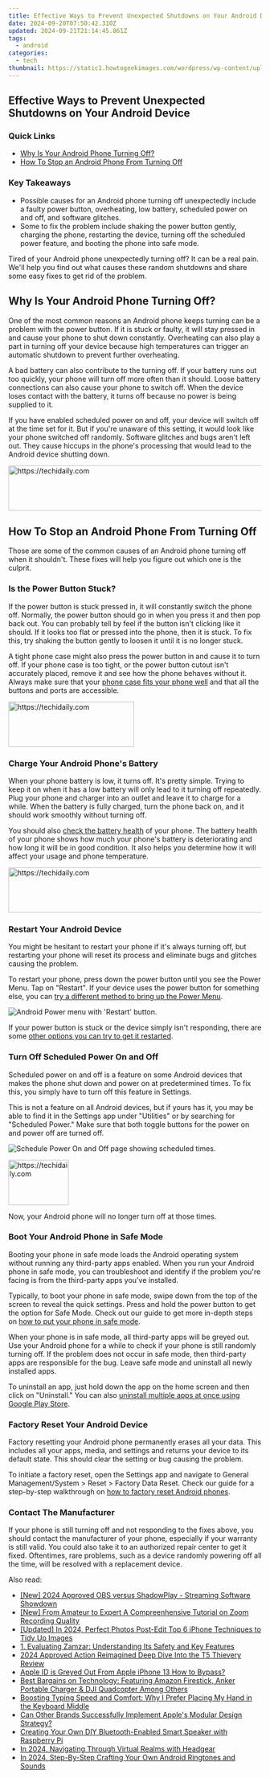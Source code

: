 ```yaml
---
title: Effective Ways to Prevent Unexpected Shutdowns on Your Android Device
date: 2024-09-20T07:50:42.310Z
updated: 2024-09-21T21:14:45.861Z
tags:
  - android
categories:
  - tech
thumbnail: https://static1.howtogeekimages.com/wordpress/wp-content/uploads/2015/05/Android-phone-off.png
---
```


## Effective Ways to Prevent Unexpected Shutdowns on Your Android Device

### Quick Links

* [Why Is Your Android Phone Turning Off?](https://fake-location.techidaily.com/complete-tutorial-to-use-vpna-to-fake-gps-location-on-vivo-y78plus-t1-edition-drfone-by-drfone-virtual-android/)
* [How To Stop an Android Phone From Turning Off](https://extra-guidance.techidaily.com/new-navigating-17-essential-steps-for-capturing-live-online-streams/)

### Key Takeaways

* Possible causes for an Android phone turning off unexpectedly include a faulty power button, overheating, low battery, scheduled power on and off, and software glitches.
* Some to fix the problem include shaking the power button gently, charging the phone, restarting the device, turning off the scheduled power feature, and booting the phone into safe mode.

 Tired of your Android phone unexpectedly turning off? It can be a real pain. We'll help you find out what causes these random shutdowns and share some easy fixes to get rid of the problem.

##  Why Is Your Android Phone Turning Off?

 One of the most common reasons an Android phone keeps turning can be a problem with the power button. If it is stuck or faulty, it will stay pressed in and cause your phone to shut down constantly. Overheating can also play a part in turning off your device because high temperatures can trigger an automatic shutdown to prevent further overheating.

 A bad battery can also contribute to the turning off. If your battery runs out too quickly, your phone will turn off more often than it should. Loose battery connections can also cause your phone to switch off. When the device loses contact with the battery, it turns off because no power is being supplied to it.

 If you have enabled scheduled power on and off, your device will switch off at the time set for it. But if you're unaware of this setting, it would look like your phone switched off randomly. Software glitches and bugs aren't left out. They cause hiccups in the phone's processing that would lead to the Android device shutting down.

<!-- affiliate ads begin -->
<a href="https://appsumo.8odi.net/c/5597632/2094476/7443" target="_top" id="2094476">
  <img src="//a.impactradius-go.com/display-ad/7443-2094476" border="0" alt="https://techidaily.com" width="728" height="90"/>
</a>
<img height="0" width="0" src="https://appsumo.8odi.net/i/5597632/2094476/7443" style="position:absolute;visibility:hidden;" border="0" />
<!-- affiliate ads end -->

##  How To Stop an Android Phone From Turning Off

 Those are some of the common causes of an Android phone turning off when it shouldn't. These fixes will help you figure out which one is the culprit.

###  Is the Power Button Stuck?

 If the power button is stuck pressed in, it will constantly switch the phone off. Normally, the power button should go in when you press it and then pop back out. You can probably tell by feel if the button isn't clicking like it should. If it looks too flat or pressed into the phone, then it is stuck. To fix this, try shaking the button gently to loosen it until it is no longer stuck.

 A tight phone case might also press the power button in and cause it to turn off. If your phone case is too tight, or the power button cutout isn't accurately placed, remove it and see how the phone behaves without it. Always make sure that your [phone case fits your phone well](https://buynow-reviews.techidaily.com/investing-in-pets-opt-for-smart-affordable-tech-today/) and that all the buttons and ports are accessible.

<!-- affiliate ads begin -->
<a href="https://bluettius.sjv.io/c/5597632/2139116/17108" target="_top" id="2139116">
  <img src="//a.impactradius-go.com/display-ad/17108-2139116" border="0" alt="https://techidaily.com" width="250" height="90"/>
</a>
<img height="0" width="0" src="https://bluettius.sjv.io/i/5597632/2139116/17108" style="position:absolute;visibility:hidden;" border="0" />
<!-- affiliate ads end -->

###  Charge Your Android Phone's Battery

 When your phone battery is low, it turns off. It's pretty simple. Trying to keep it on when it has a low battery will only lead to it turning off repeatedly. Plug your phone and charger into an outlet and leave it to charge for a while. When the battery is fully charged, turn the phone back on, and it should work smoothly without turning off.

 You should also [check the battery health](https://hardware-updates.techidaily.com/installing-intels-management-engine-drivers-on-windows-11817-complete-tutorial/) of your phone. The battery health of your phone shows how much your phone's battery is deteriorating and how long it will be in good condition. It also helps you determine how it will affect your usage and phone temperature.

<!-- affiliate ads begin -->
<a href="https://arkmc.pxf.io/c/5597632/352555/5172" target="_top" id="352555">
  <img src="//a.impactradius-go.com/display-ad/5172-352555" border="0" alt="https://techidaily.com" width="720" height="90"/>
</a>
<img height="0" width="0" src="https://arkmc.pxf.io/i/5597632/352555/5172" style="position:absolute;visibility:hidden;" border="0" />
<!-- affiliate ads end -->

###  Restart Your Android Device

 You might be hesitant to restart your phone if it's always turning off, but restarting your phone will reset its process and eliminate bugs and glitches causing the problem.

 To restart your phone, press down the power button until you see the Power Menu. Tap on "Restart". If your device uses the power button for something else, you can [try a different method to bring up the Power Menu](https://video-screen-grab.techidaily.com/updated-zoom-mastery-maximizing-your-podcast-recording-quality-for-2024/).

![Android Power menu with 'Restart' button.](https://static1.howtogeekimages.com/wordpress/wp-content/uploads/2023/09/screenshot_20230920_164723_nova-launcher.jpg) 

 If your power button is stuck or the device simply isn't responding, there are some [other options you can try to get it restarted](https://some-approaches.techidaily.com/abbyy-welcomes-adrian-jones-as-new-cro-strategic-leader-in-driving-company-growth/).

###  Turn Off Scheduled Power On and Off

 Scheduled power on and off is a feature on some Android devices that makes the phone shut down and power on at predetermined times. To fix this, you simply have to turn off this feature in Settings.

 This is not a feature on all Android devices, but if yours has it, you may be able to find it in the Settings app under "Utilities" or by searching for "Scheduled Power." Make sure that both toggle buttons for the power on and power off are turned off.

![Schedule Power On and Off page showing scheduled times.](https://static1.howtogeekimages.com/wordpress/wp-content/uploads/2023/11/scheduled-power-on-and-off-android-schedule.png) 

<!-- affiliate ads begin -->
<a href="https://25home.pxf.io/c/5597632/2148635/16836" target="_top" id="2148635">
  <img src="//a.impactradius-go.com/display-ad/16836-2148635" border="0" alt="https://techidaily.com" width="120" height="90"/>
</a>
<img height="0" width="0" src="https://25home.pxf.io/i/5597632/2148635/16836" style="position:absolute;visibility:hidden;" border="0" />
<!-- affiliate ads end -->

 Now, your Android phone will no longer turn off at those times.

###  Boot Your Android Phone in Safe Mode

 Booting your phone in safe mode loads the Android operating system without running any third-party apps enabled. When you run your Android phone in safe mode, you can troubleshoot and identify if the problem you're facing is from the third-party apps you've installed.

 Typically, to boot your phone in safe mode, swipe down from the top of the screen to reveal the quick settings. Press and hold the power button to get the option for Safe Mode. Check out our guide to get more in-depth steps on [how to put your phone in safe mode](https://snapchat-videos.techidaily.com/new-in-2024-crafting-visual-magic-the-essentials-of-snapchat-photo-editing/).

 When your phone is in safe mode, all third-party apps will be greyed out. Use your Android phone for a while to check if your phone is still randomly turning off. If the problem does not occur in safe mode, then third-party apps are responsible for the bug. Leave safe mode and uninstall all newly installed apps.

 To uninstall an app, just hold down the app on the home screen and then click on "Uninstall." You can also [uninstall multiple apps at once using Google Play Store](https://extra-skills.techidaily.com/updated-simplest-way-win-clownfish-vocal-alteration-tool/).

###  Factory Reset Your Android Device

 Factory resetting your Android phone permanently erases all your data. This includes all your apps, media, and settings and returns your device to its default state. This should clear the setting or bug causing the problem.

 To initiate a factory reset, open the Settings app and navigate to General Management/System > Reset > Factory Data Reset. Check our guide for a step-by-step walkthrough on [how to factory reset Android phones](https://apple-account.techidaily.com/in-2024-how-to-get-the-apple-id-verification-code-from-apple-iphone-14-in-the-best-ways-by-drfone-ios/).

###  Contact The Manufacturer

 If your phone is still turning off and not responding to the fixes above, you should contact the manufacturer of your phone, especially if your warranty is still valid. You could also take it to an authorized repair center to get it fixed. Oftentimes, rare problems, such as a device randomly powering off all the time, will be resolved with a replacement device.

<ins class="adsbygoogle"
     style="display:block"
     data-ad-format="autorelaxed"
     data-ad-client="ca-pub-7571918770474297"
     data-ad-slot="1223367746"></ins>

<ins class="adsbygoogle"
     style="display:block"
     data-ad-client="ca-pub-7571918770474297"
     data-ad-slot="8358498916"
     data-ad-format="auto"
     data-full-width-responsive="true"></ins>

<span class="atpl-alsoreadstyle">Also read:</span>
<div><ul>
<li><a href="https://visual-screen-recording.techidaily.com/new-2024-approved-obs-versus-shadowplay-streaming-software-showdown/"><u>[New] 2024 Approved OBS versus ShadowPlay - Streaming Software Showdown</u></a></li>
<li><a href="https://video-capture.techidaily.com/new-from-amateur-to-expert-a-compreenhensive-tutorial-on-zoom-recording-quality/"><u>[New] From Amateur to Expert A Compreenhensive Tutorial on Zoom Recording Quality</u></a></li>
<li><a href="https://fox-glue.techidaily.com/updated-in-2024-perfect-photos-post-edit-top-6-iphone-techniques-to-tidy-up-images/"><u>[Updated] In 2024, Perfect Photos Post-Edit Top 6 iPhone Techniques to Tidy Up Images</u></a></li>
<li><a href="https://win-dash.techidaily.com/1-evaluating-zamzar-understanding-its-safety-and-key-features/"><u>1. Evaluating Zamzar: Understanding Its Safety and Key Features</u></a></li>
<li><a href="https://article-helps.techidaily.com/2024-approved-action-reimagined-deep-dive-into-the-t5-thievery-review/"><u>2024 Approved Action Reimagined Deep Dive Into the T5 Thievery Review</u></a></li>
<li><a href="https://apple-account.techidaily.com/apple-id-is-greyed-out-from-apple-iphone-13-how-to-bypass-by-drfone-ios/"><u>Apple ID is Greyed Out From Apple iPhone 13 How to Bypass?</u></a></li>
<li><a href="https://hardware-reviews.techidaily.com/best-bargains-on-technology-featuring-amazon-firestick-anker-portable-charger-and-dji-quadcopter-among-others/"><u>Best Bargains on Technology: Featuring Amazon Firestick, Anker Portable Charger & DJI Quadcopter Among Others</u></a></li>
<li><a href="https://hardware-reviews.techidaily.com/boosting-typing-speed-and-comfort-why-i-prefer-placing-my-hand-in-the-keyboard-middle/"><u>Boosting Typing Speed and Comfort: Why I Prefer Placing My Hand in the Keyboard Middle</u></a></li>
<li><a href="https://hardware-reviews.techidaily.com/can-other-brands-successfully-implement-apples-modular-design-strategy/"><u>Can Other Brands Successfully Implement Apple's Modular Design Strategy?</u></a></li>
<li><a href="https://hardware-reviews.techidaily.com/creating-your-own-diy-bluetooth-enabled-smart-speaker-with-raspberry-pi/"><u>Creating Your Own DIY Bluetooth-Enabled Smart Speaker with Raspberry Pi</u></a></li>
<li><a href="https://extra-approaches.techidaily.com/in-2024-navigating-through-virtual-realms-with-headgear/"><u>In 2024, Navigating Through Virtual Realms with Headgear</u></a></li>
<li><a href="https://extra-support.techidaily.com/in-2024-step-by-step-crafting-your-own-android-ringtones-and-sounds/"><u>In 2024, Step-By-Step Crafting Your Own Android Ringtones and Sounds</u></a></li>
</ul></div>

